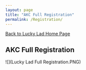 ```yaml
---
layout: page
title: "AKC Full Registration"
permalink: /Registration/
---
```


<a href="https://ryancaseymba.github.io/LuckyLad/">Back to Lucky Lad Home Page</a>

## AKC Full Registration

![](Lucky Lad Full Registration.PNG)
